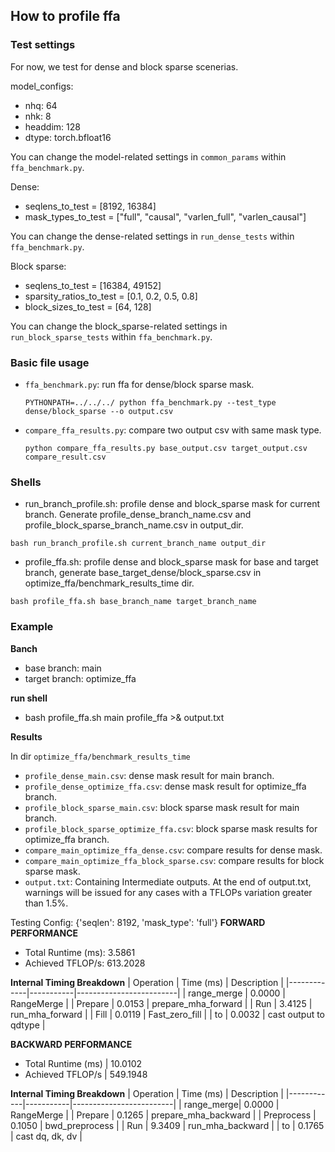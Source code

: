 ## How to profile ffa

### Test settings
For now, we test for dense and block sparse scenerias.

model_configs:
- nhq: 64
- nhk: 8
- headdim: 128
- dtype: torch.bfloat16

You can change the model-related settings in `common_params` within `ffa_benchmark.py`.

Dense:
- seqlens_to_test = [8192, 16384]
- mask_types_to_test = ["full", "causal", "varlen_full", "varlen_causal"]

You can change the dense-related settings in `run_dense_tests` within `ffa_benchmark.py`.

Block sparse:
- seqlens_to_test = [16384, 49152]
- sparsity_ratios_to_test = [0.1, 0.2, 0.5, 0.8]
- block_sizes_to_test = [64, 128]

You can change the block_sparse-related settings in `run_block_sparse_tests` within `ffa_benchmark.py`.


### Basic file usage
- `ffa_benchmark.py`: run ffa for dense/block sparse mask.
    ```shell
    PYTHONPATH=../../../ python ffa_benchmark.py --test_type dense/block_sparse --o output.csv
    ```

- `compare_ffa_results.py`: compare two output csv with same mask type.
    ```shell
    python compare_ffa_results.py base_output.csv target_output.csv compare_result.csv
    ```

### Shells
- run_branch_profile.sh: profile dense and block_sparse mask for current branch. Generate profile_dense_branch_name.csv and profile_block_sparse_branch_name.csv in output_dir.
```shell
bash run_branch_profile.sh current_branch_name output_dir
```

- profile_ffa.sh: profile dense and block_sparse mask for base and target branch, generate base_target_dense/block_sparse.csv in optimize_ffa/benchmark_results_time dir.
```shell
bash profile_ffa.sh base_branch_name target_branch_name
```

### Example
**Banch**
- base branch: main
- target branch: optimize_ffa

**run shell**
- bash profile_ffa.sh main profile_ffa >& output.txt

**Results**

In dir `optimize_ffa/benchmark_results_time`
- `profile_dense_main.csv`:   dense mask result for main branch.
- `profile_dense_optimize_ffa.csv`:   dense mask result for optimize_ffa branch.
- `profile_block_sparse_main.csv`: block sparse mask result for main branch.
- `profile_block_sparse_optimize_ffa.csv`: block sparse mask results for optimize_ffa branch.
- `compare_main_optimize_ffa_dense.csv`: compare results for dense mask.
- `compare_main_optimize_ffa_block_sparse.csv`: compare results for block sparse mask.
- `output.txt`: Containing Intermediate outputs. At the end of output.txt, warnings will be issued for any cases with a TFLOPs variation greater than 1.5%.



Testing Config: {'seqlen': 8192, 'mask_type': 'full'}
**FORWARD PERFORMANCE**
- Total Runtime (ms): 3.5861
- Achieved TFLOP/s: 613.2028

**Internal Timing Breakdown**
| Operation   | Time (ms) | Description             |
|-------------|-----------|-------------------------|
| range_merge | 0.0000    | RangeMerge              |
| Prepare     | 0.0153    | prepare_mha_forward     |
| Run         | 3.4125    | run_mha_forward         |
| Fill        | 0.0119    | Fast_zero_fill          |
| to          | 0.0032    | cast output to qdtype   |


**BACKWARD PERFORMANCE**
- Total Runtime (ms)   | 10.0102
- Achieved TFLOP/s     | 549.1948

**Internal Timing Breakdown**
| Operation  | Time (ms) | Description             |
|------------|-----------|-------------------------|
| range_merge| 0.0000    | RangeMerge              |
| Prepare    | 0.1265    | prepare_mha_backward    |
| Preprocess | 0.1050    | bwd_preprocess          |
| Run        | 9.3409    | run_mha_backward        |
| to         | 0.1765    | cast dq, dk, dv         |

